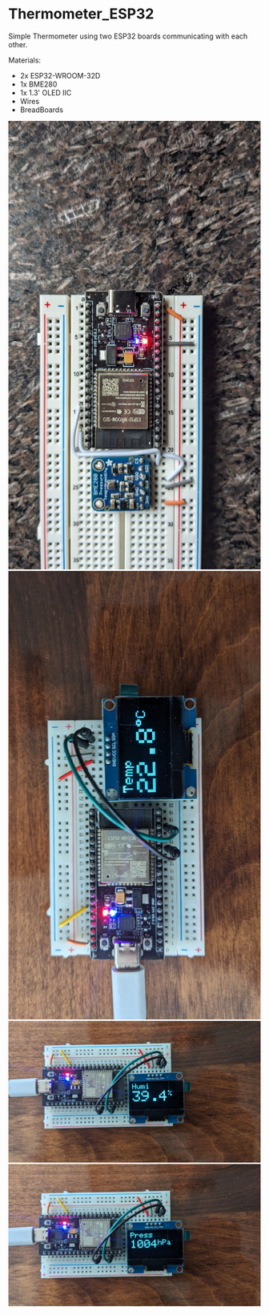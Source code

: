 # Thermometer_ESP32
 Simple Thermometer using two ESP32 boards communicating with each other.

 Materials: 
 - 2x ESP32-WROOM-32D
 - 1x BME280
 - 1x 1.3' OLED IIC
 - Wires
 - BreadBoards


![alt text](https://github.com/DanielNawrot/Thermometer_ESP32/blob/main/Pictures/Pic_1.jpg)
![alt text](https://github.com/DanielNawrot/Thermometer_ESP32/blob/main/Pictures/Pic_2.jpg)
![alt text](https://github.com/DanielNawrot/Thermometer_ESP32/blob/main/Pictures/Pic_3.jpg)
![alt text](https://github.com/DanielNawrot/Thermometer_ESP32/blob/main/Pictures/Pic_4.jpg)
